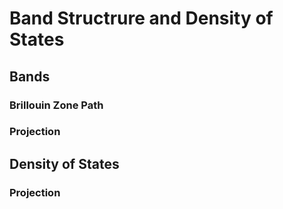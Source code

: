 # Band Structrure and Density of States

## Bands

### Brillouin Zone Path

### Projection

## Density of States

### Projection